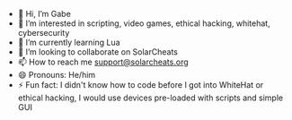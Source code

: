 - 👋 Hi, I’m Gabe
- 👀 I’m interested in scripting, video games, ethical hacking, whitehat, cybersecurity
- 🌱 I’m currently learning Lua
- 💞️ I’m looking to collaborate on SolarCheats
- 📫 How to reach me support@solarcheats.org
- 😄 Pronouns: He/him
- ⚡ Fun fact: I didn't know how to code before I got into WhiteHat or ethical hacking, I would use devices pre-loaded with scripts and simple GUI

<!---
Gabe123456789101112/Gabe123456789101112 is a ✨ special ✨ repository because its `README.md` (this file) appears on your GitHub profile.
You can click the Preview link to take a look at your changes.
--->
